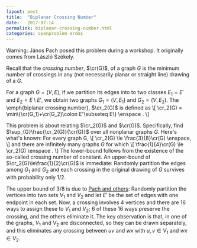 ```yaml
---
layout: post
title:  "Biplanar Crossing Number"
date:   2017-07-14
permalink: biplanar-crossing-number.html
categories: openproblem erdos
---
```

Warning: János Pach posed this problem during a workshop.  It originally comes from László Székely.

$\DeclareMathOperator{\cr}{cr}$
Recall that the *crossing number*, $\cr(G)$, of a graph $G$ is the minimum number of crossings in any (not necessarily planar or straight line) drawing of a $G$.

For a graph $G=(V,E)$, if we partition its edges into to two classes $E_1=E'$ and $E_2=E\setminus E'$, we obtain two graphs $G_1=(V,E_1)$ and $G_2=(V,E_2)$. The \emph{biplanar crossing number}, $\cr_2(G)$ is defined as
\\[
    \cr_2(G) = \min\\{\cr(G_1)+\cr(G_2)\colon E'\subseteq E\\} \enspace .
\\]

This problem is about relating $\cr_2(G)$ and $\cr(G)$. Specifically, find $\sup_{G}\frac{\cr_2(G)}{\cr(G)}$ over all nonplanar graphs $G$. Here's what's known:
For every graph G,
\\[
     \cr_2(G) \le \frac{3}{8}\cr(G) \enspace,
\\]
and there are infinitely many graphs $G$ for which
\\[
    \frac{1}{4}\cr(G) \le \cr_2(G) \enspace .
\\]
The lower-bound follows from the existence of the so-called crossing number of constant.  An upper-bound of $\cr_2(G)\le\frac{1}{2}\cr(G)$ is immediate:  Randomly partition the edges among $G_1$ and $G_2$ and each crossing in the original drawing of $G$ survives with probability only $1/2$.  

The upper bound of $3/8$ is due to [Pach and others][pach-etal]:
Randomly partition the vertices into two sets $V_1$ and $V_2$ and let $E'$ be the set of edges with one endpoint in each set.  Now, a crossing involves 4 vertices and there are 16 ways to assign these to $V_1$ and $V_2$; 6 of these 16 ways preserve the crossing, and the others eliminate it. The key observation is that, in one of the graphs, $V_1$ and $V_2$ are disconnected, so they can be drawn separately, and this eliminates any crossing between $uv$ and $wx$ with $u,v\in V_1$ and $wx\in V_2$.  

[pach-etal]:https://arxiv.org/abs/1611.05746
